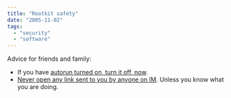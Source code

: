 ```yaml
---
title: "Rootkit safety"
date: "2005-11-02"
tags: 
  - "security"
  - "software"
---
```


Advice for friends and family:

- If you have [autorun turned on, turn it off, now](http://www.freedom-to-tinker.com/?p=920).
- [Never open any link sent to you by anyone on IM](http://www.betanews.com/article/AIM_Worm_Threatens_with_Rootkit/1130774126). Unless you know what you are doing.

